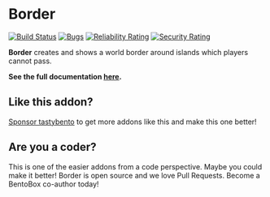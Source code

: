 # Border
[![Build Status](https://ci.codemc.io/job/BentoBoxWorld/job/Border/badge/icon)](https://ci.codemc.io/job/BentoBoxWorld/job/Border/)
[![Bugs](https://sonarcloud.io/api/project_badges/measure?project=BentoBoxWorld_Border&metric=bugs)](https://sonarcloud.io/dashboard?id=BentoBoxWorld_Border)
[![Reliability Rating](https://sonarcloud.io/api/project_badges/measure?project=BentoBoxWorld_Border&metric=reliability_rating)](https://sonarcloud.io/dashboard?id=BentoBoxWorld_Border)
[![Security Rating](https://sonarcloud.io/api/project_badges/measure?project=BentoBoxWorld_Border&metric=security_rating)](https://sonarcloud.io/dashboard?id=BentoBoxWorld_Border)

**Border** creates and shows a world border around islands which players cannot pass.

**See the full documentation [here](https://docs.bentobox.world/en/latest/addons/Border/).**

## Like this addon?
[Sponsor tastybento](https://github.com/sponsors/tastybento) to get more addons like this and make this one better!

## Are you a coder?
This is one of the easier addons from a code perspective. Maybe you could make it better! Border is open source and we love Pull Requests. Become a BentoBox co-author today!
